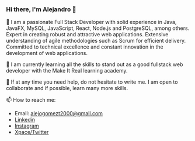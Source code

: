 ### Hi there, I'm Alejandro 👋

🔭 I am a passionate Full Stack Developer with solid experience in Java, JavaFX, MySQL, JavaScript, React, Node.js and PostgreSQL, among others. Expert in creating robust and attractive web applications. Extensive understanding of agile methodologies such as Scrum for efficient delivery. Committed to technical excellence and constant innovation in the development of web applications.

🌱 I am currently learning all the skills to stand out as a good fullstack web developer with the Make It Real learning academy.

💬 If at any time you need help, do not hesitate to write me. I am open to collaborate and if possible, learn many more skills.

📫 How to reach me:
* Email: alejogomezt2000@gmail.com
* [Linkedin](www.linkedin.com/in/alejandro-gómez-trejos-b2445a182)
* [Instagram](https://instagram.com/alejogt_2000?utm_source=qr&igshid=MzNlNGNkZWQ4Mg%3D%3D)
* [Xpace/Twitter](https://twitter.com/AlejoGomezTrej3?t=WrqM_K5ezCsf2HI1-s2bZQ&s=09)
